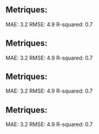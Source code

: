 ## Metriques:
MAE:  3.2 
RMSE:  4.9 
R-squared: 0.7
## Metriques:
MAE:  3.2 
RMSE:  4.9 
R-squared: 0.7
## Metriques:
MAE:  3.2 
RMSE:  4.9 
R-squared: 0.7
## Metriques:
MAE:  3.2 
RMSE:  4.9 
R-squared: 0.7
